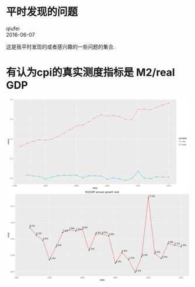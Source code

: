 # 平时发现的问题
qiufei  
2016-06-07  



这是我平时发现的或者感兴趣的一些问题的集合.


# 有认为cpi的真实测度指标是 M2/real GDP #


<img src="平时发现的问题_files/figure-html/cpi real-1.png" style="display: block; margin: auto;" /><img src="平时发现的问题_files/figure-html/cpi real-2.png" style="display: block; margin: auto;" />

